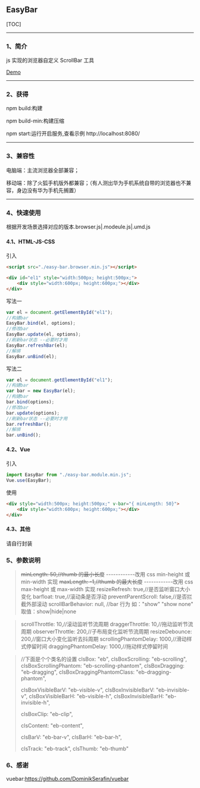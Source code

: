 ## EasyBar

[TOC]

---

### 1、简介

js 实现的浏览器自定义 ScrollBar 工具

[Demo](https://y-bao.github.io/EasyBar/simple/)

---

### 2、获得

npm build:构建

npm build-min:构建压缩

npm start:运行开启服务,查看示例 http://localhost:8080/

---

### 3、兼容性

电脑端：主流浏览器全部兼容；

移动端：除了火狐手机版外都兼容；（有人测出华为手机系统自带的浏览器也不兼容，身边没有华为手机先搁置）

---

### 4、快速使用

根据开发场景选择对应的版本.browser.js|.modeule.js|.umd.js

#### 4.1、HTML-JS-CSS

引入

```html
<script src="./easy-bar.browser.min.js"></script>
```

```html
<div id="el1" style="width:500px; height:500px;">
    <div style="width:600px; height:600px;"></div>
</div>
```

写法一

```javascript
var el = document.getElementById("el1");
//构建bar
EasyBar.bind(el, options);
//修改bar
EasyBar.update(el, options);
//刷新bar状态 --必要时才用
EasyBar.refreshBar(el);
//解绑
EasyBar.unBind(el);
```

写法二

```javascript
var el = document.getElementById("el1");
//构建bar
var bar = new EasyBar(el);
//构建bar
bar.bind(options);
//修改bar
bar.update(options);
//刷新bar状态 --必要时才用
bar.refreshBar();
//解绑
bar.unBind();
```

#### 4.2、Vue

引入

```javascript
import EasyBar from "./easy-bar.module.min.js";
Vue.use(EasyBar);
```

使用

```html
<div style="width:500px; height:500px;" v-bar="{ minLength: 50}">
    <div style="width:600px; height:600px;"></div>
</div>
```

#### 4.3、其他

请自行封装

### 5、参数说明

> ~~minLength: 50,//thumb 的最小长度~~ ------------改用 css min-height 或 min-width 实现
> ~~maxLength: -1,//thumb 的最大长度~~ ------------改用 css max-height 或 max-width 实现
> resizeRefresh: true,//是否监听窗口大小变化
> barfloat: true,//滚动条是否浮动
> preventParentScroll: false,//是否拦截外部滚动
> scrollBarBehavior: null, //bar 行为 如："show" "show none" 取值：show|hide|none

> scrollThrottle: 10,//滚动监听节流周期
> draggerThrottle: 10,//拖动监听节流周期
> observerThrottle: 200,//子布局变化监听节流周期
> resizeDebounce: 200,//窗口大小变化监听去抖周期
> scrollingPhantomDelay: 1000,//滑动样式停留时间
> draggingPhantomDelay: 1000,//拖动样式停留时间

> //下面是个个类名的设置
> clsBox: "eb",
> clsBoxScrolling: "eb-scrolling",
> clsBoxScrollingPhantom: "eb-scrolling-phantom",
> clsBoxDragging: "eb-dragging",
> clsBoxDraggingPhantomClass: "eb-dragging-phantom",
>
> clsBoxVisibleBarV: "eb-visible-v",
> clsBoxInvisibleBarV: "eb-invisible-v",
> clsBoxVisibleBarH: "eb-visible-h",
> clsBoxInvisibleBarH: "eb-invisible-h",
>
> clsBoxClip: "eb-clip",
>
> clsContent: "eb-content",
>
> clsBarV: "eb-bar-v",
> clsBarH: "eb-bar-h",
>
> clsTrack: "eb-track",
> clsThumb: "eb-thumb"

### 6、感谢

vuebar:https://github.com/DominikSerafin/vuebar
